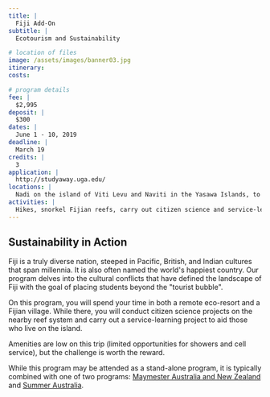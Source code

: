 ```yaml
---
title: |
  Fiji Add-On
subtitle: |
  Ecotourism and Sustainability

# location of files
image: /assets/images/banner03.jpg
itinerary:
costs:

# program details
fee: |
  $2,995
deposit: |
  $300
dates: |
  June 1 - 10, 2019
deadline: |
  March 19
credits: |
  3
application: |
  http://studyaway.uga.edu/
locations: |
  Nadi on the island of Viti Levu and Naviti in the Yasawa Islands, to stay at Botaira and the Fijian village of Soso.
activities: |
  Hikes, snorkel Fijian reefs, carry out citizen science and service-learning projects.
---
```


## Sustainability in Action

Fiji is a truly diverse nation, steeped in Pacific, British, and Indian cultures that span millennia. It is also often named the world's happiest country. Our program delves into the cultural conflicts that have defined the landscape of Fiji with the goal of placing students beyond the "tourist bubble".

On this program, you will spend your time in both a remote eco-resort and a Fijian village. While there, you will conduct citizen science projects on the nearby reef system and carry out a service-learning project to aid those who live on the island.

Amenities are low on this trip (limited opportunities for showers and cell service), but the challenge is worth the reward.

While this program may be attended as a stand-alone program, it is typically combined with one of two programs: [Maymester Australia and New Zealand](/maymester.html) and [Summer Australia](#).
